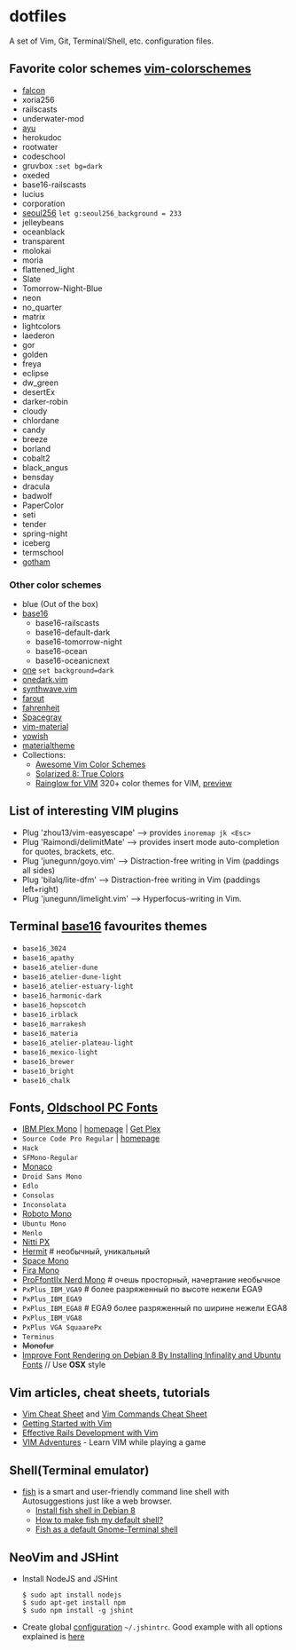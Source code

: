 # dotfiles

A set of Vim, Git, Terminal/Shell, etc. configuration files.

## Favorite color schemes [vim-colorschemes](https://github.com/flazz/vim-colorschemes)

* [falcon](https://github.com/fenetikm/falcon)
* xoria256
* railscasts
* underwater-mod
* [ayu](https://github.com/ayu-theme/ayu-vim)
* herokudoc
* rootwater
* codeschool
* gruvbox `:set bg=dark`
* oxeded
* base16-railscasts
* lucius
* corporation
* [seoul256](https://github.com/junegunn/seoul256.vim) `let g:seoul256_background = 233`
* jelleybeans
* oceanblack
* transparent
* molokai
* moria
* flattened_light
* Slate
* Tomorrow-Night-Blue
* neon
* no_quarter
* matrix
* lightcolors
* laederon
* gor
* golden
* freya
* eclipse
* dw_green
* desertEx
* darker-robin
* cloudy
* chlordane
* candy
* breeze
* borland
* cobalt2
* black_angus
* bensday
* dracula
* badwolf
* PaperColor
* seti
* tender
* spring-night
* iceberg
* termschool
* [gotham](https://github.com/whatyouhide/vim-gotham)

### Other color schemes

* blue (Out of the box)
* [base16](http://chriskempson.com/projects/base16/)
  - base16-railscasts
  - base16-default-dark
  - base16-tomorrow-night
  - base16-ocean
  - base16-oceanicnext
* [one](https://github.com/rakr/vim-one) `set background=dark`
* [onedark.vim](https://github.com/joshdick/onedark.vim)
* [synthwave.vim](https://github.com/exitface/synthwave.vim)
* [farout](https://github.com/fcpg/vim-farout)
* [fahrenheit](https://github.com/fcpg/vim-fahrenheit)
* [Spacegray](https://github.com/ajh17/Spacegray.vim)
* [vim-material](https://github.com/hzchirs/vim-material)
* [yowish](https://github.com/KabbAmine/yowish.vim)
* [materialtheme](https://github.com/gwutz/vim-materialtheme)
* Collections:
  - [Awesome Vim Color Schemes](https://github.com/rafi/awesome-vim-colorschemes)
  - [Solarized 8: True Colors](https://github.com/lifepillar/vim-solarized8)
  - [Rainglow for VIM](https://github.com/rainglow/vim) 320+ color themes for VIM, [preview](https://rainglow.io/preview/)


## List of interesting VIM plugins

* Plug 'zhou13/vim-easyescape'  --> provides `inoremap jk <Esc>`
* Plug 'Raimondi/delimitMate'   --> provides insert mode auto-completion for quotes, brackets, etc.
* Plug 'junegunn/goyo.vim'      --> Distraction-free writing in Vim (paddings all sides)
* Plug 'bilalq/lite-dfm'        --> Distraction-free writing in Vim (paddings left+right)
* Plug 'junegunn/limelight.vim' --> Hyperfocus-writing in Vim.



## Terminal [base16](https://github.com/chriskempson/base16) favourites themes

* `base16_3024`
* `base16_apathy`
* `base16_atelier-dune`
* `base16_atelier-dune-light`
* `base16_atelier-estuary-light`
* `base16_harmonic-dark`
* `base16_hopscotch`
* `base16_irblack`
* `base16_marrakesh`
* `base16_materia`
* `base16_atelier-plateau-light`
* `base16_mexico-light`
* `base16_brewer`
* `base16_bright`
* `base16_chalk`

## Fonts, [Oldschool PC Fonts](https://int10h.org/oldschool-pc-fonts/fontlist/)

* [IBM Plex Mono](https://fonts.google.com/specimen/IBM+Plex+Mono) | [homepage](https://www.ibm.com/plex/) | [Get Plex](https://github.com/IBM/plex/releases/tag/v1.0.2)
* `Source Code Pro Regular` | [homepage](https://adobe-fonts.github.io/source-code-pro/)
* `Hack`
* `SFMono-Regular`
* [Monaco](https://github.com/todylu/monaco.ttf)
* `Droid Sans Mono`
* `Edlo`
* `Consolas`
* `Inconsolata`
* [Roboto Mono](https://fonts.google.com/specimen/Roboto+Mono)
* `Ubuntu Mono`
* `Menlo`
* [Nitti PX](https://nomail.com.ua/font-page/31424?name=NittiPX-Normal)
* [Hermit](https://pcaro.es/p/hermit/) # необычный, уникальный
* [Space Mono](https://fonts.google.com/specimen/Space+Mono)
* [Fira Mono](https://fonts.google.com/specimen/Fira+Mono)
* [ProFfontIIx Nerd Mono](https://github.com/ryanoasis/nerd-fonts/tree/master/patched-fonts/ProFont/profontiix) # очешь просторный, начертание необычное
* `PxPlus_IBM_VGA9` # более разряженный по высоте нежели EGA9
* `PxPlus_IBM_EGA9`
* `PxPlus_IBM_EGA8` # EGA9 более разряженный по ширине нежели EGA8
* `PxPlus_IBM_VGA8`
* `PxPlus VGA SquaarePx  `
* `Terminus`
* ~~Monofur~~
* [Improve Font Rendering on Debian 8 By Installing Infinality and Ubuntu Fonts](https://www.linuxbabe.com/desktop-linux/improve-font-rendering-on-debian-8-by-install-infinality-and-google-fonts) // Use **OSX** style

## Vim articles, cheat sheets, tutorials

* [Vim Cheat Sheet](https://vim.rtorr.com/) and [Vim Commands Cheat Sheet](http://www.fprintf.net/vimCheatSheet.html)
* [Getting Started with Vim](https://www.sitepoint.com/getting-started-vim/)
* [Effective Rails Development with Vim](https://www.sitepoint.com/effective-rails-development-vim/)
* [VIM Adventures](https://vim-adventures.com/) - Learn VIM while playing a game

## Shell(Terminal emulator)

- [fish](https://fishshell.com/) is a smart and user-friendly command line
shell with Autosuggestions just like a web browser.
  * [Install fish shell in Debian 8](https://gist.github.com/mamiu/c3c0ee8f4cf05030a72e)
  * [How to make fish my default shell?](https://github.com/fish-shell/fish-shell#switching-to-fish)
  * [Fish as a default Gnome-Terminal shell](https://askubuntu.com/a/663139)


## NeoVim and JSHint

* Install NodeJS and JSHint

  ```
  $ sudo apt install nodejs
  $ sudo apt-get install npm
  $ sudo npm install -g jshint
  ```

* Create global [configuration](http://jshint.com/docs/options/) `~/.jshintrc`.  Good example with all options explained is [here](https://github.com/jshint/jshint/blob/master/examples/.jshintrc)
